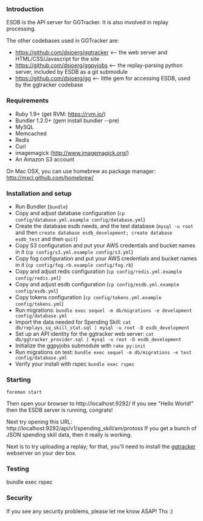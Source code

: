 ### Introduction

ESDB is the API server for GGTracker.  It is also involved in replay processing.

The other codebases used in GGTracker are:
* https://github.com/dsjoerg/ggtracker <-- the web server and
  HTML/CSS/Javascript for the site
* https://github.com/dsjoerg/ggpyjobs <-- the replay-parsing python
  server, included by ESDB as a git submodule
* https://github.com/dsjoerg/gg <-- little gem for accessing ESDB,
  used by the ggtracker codebase


### Requirements

 * Ruby 1.9+ (get RVM: https://rvm.io/)
 * Bundler 1.2.0+ (gem install bundler --pre)
 * MySQL
 * Memcached
 * Redis
 * Curl
 * imagemagick (http://www.imagemagick.org/)
 * An Amazon S3 account
 
On Mac OSX, you can use homebrew as package manager: http://mxcl.github.com/homebrew/


### Installation and setup

 * Run Bundler (`bundle`)
 * Copy and adjust database configuration (`cp config/database.yml.example config/database.yml`)
 * Create the database esdb needs, and the test database (`mysql -u root` and then `create database esdb_development; create database esdb_test` and then `quit`)
 * Copy S3 configuration and put your AWS credentials and bucket names in it (`cp config/s3.yml.example config/s3.yml`)
 * Copy fog configuration and put your AWS credentials and bucket names in it (`cp config/fog.rb.example config/fog.rb`)
 * Copy and adjust redis configuration (`cp config/redis.yml.example config/redis.yml`)
 * Copy and adjust esdb configuration (`cp config/esdb.yml.example config/esdb.yml`)
 * Copy tokens configuration (`cp config/tokens.yml.example config/tokens.yml`)
 * Run migrations: `bundle exec sequel -m db/migrations -e development config/database.yml`
 * Import the data needed for Spending Skill: `cat db/replays_sq_skill_stat.sql | mysql -u root -D esdb_development`
 * Set up an API identity for the ggtracker web server: `cat db/ggtracker_provider.sql | mysql -u root -D esdb_development`
 * Initialize the ggpyjobs submodule with `rake py:init`
 * Run migrations on test: `bundle exec sequel -m db/migrations -e test config/database.yml`
 * Verify your install with rspec `bundle exec rspec`


### Starting

`foreman start`

Then open your browser to http://localhost:9292/
If you see "Hello World!" then the ESDB server is running, congrats!

Next try opening this URL: http://localhost:9292/api/v1/spending_skill/am/protoss
If you get a bunch of JSON spending skill data, then it really is working.

Next is to try uploading a replay; for that, you'll need to install
the [ggtracker](https://github.com/dsjoerg/ggtracker) webserver on
your dev box.


### Testing

bundle exec rspec


### Security

If you see any security problems, please let me know ASAP!  Thx :)
